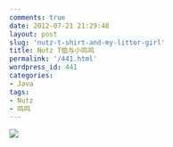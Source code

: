 ```yaml
---
comments: true
date: 2012-07-21 21:29:48
layout: post
slug: 'nutz-t-shirt-and-my-littor-girl'
title: Nutz T恤与小鸣鸣
permalink: '/441.html'
wordpress_id: 441
categories:
- Java
tags:
- Nutz
- 鸣鸣
---
```


[![](http://wendal.net/wp-content/uploads/2012/07/DSCF06572.jpg)](http://wendal.net/wp-content/uploads/2012/07/DSCF06572.jpg)
